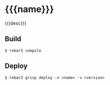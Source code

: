 {{{name}}}
=====

{{{desc}}}

Build
-----

    $ rebar3 compile

Deploy
------

    $ rebar3 grisp deploy -n <name> -v <version>
